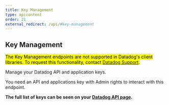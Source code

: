 ```yaml
---
title: Key Management
type: apicontent
order: 21
external_redirect: /api/#key-management
---
```


## Key Management

<mark>The Key Management endpoints are not supported in Datadog's client libraries. To request this functionality, contact [Datadog Support][1].</mark>

Manage your Datadog API and application keys.

You need an API and applications key with Admin rights to interact with this endpoint.

**The full list of keys can be seen on your [Datadog API page][2].**

[1]: /help
[2]: https://app.datadoghq.com/account/settings#api
